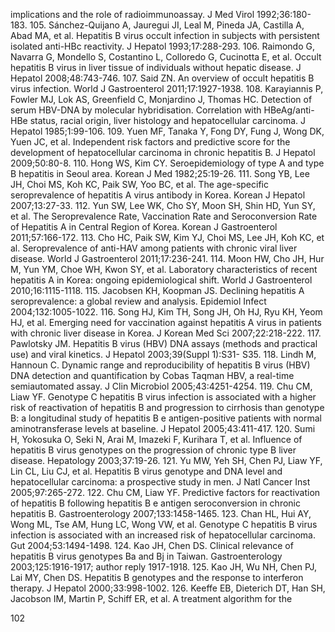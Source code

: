 implications and the role of radioimmunoassay. J Med Virol 1992;36:180-183.
105. Sánchez-Quijano A, Jauregui JI, Leal M, Pineda JA, Castilla A, Abad MA, et al. Hepatitis B virus occult infection in subjects with persistent isolated anti-HBc reactivity. J Hepatol 1993;17:288-293.
106. Raimondo G, Navarra G, Mondello S, Costantino L, Colloredo G, Cucinotta E, et al. Occult hepatitis B virus in liver tissue of individuals without hepatic disease. J Hepatol 2008;48:743-746.
107. Said ZN. An overview of occult hepatitis B virus infection. World J Gastroenterol 2011;17:1927-1938.
108. Karayiannis P, Fowler MJ, Lok AS, Greenfield C, Monjardino J, Thomas HC. Detection of serum HBV-DNA by molecular hybridisation. Correlation with HBeAg/anti-HBe status, racial origin, liver histology and hepatocellular carcinoma. J Hepatol 1985;1:99-106.
109. Yuen MF, Tanaka Y, Fong DY, Fung J, Wong DK, Yuen JC, et al. Independent risk factors and predictive score for the development of hepatocellular carcinoma in chronic hepatitis B. J Hepatol 2009;50:80-8.
110. Hong WS, Kim CY. Seroepidemiology of type A and type B hepatitis in Seoul area. Korean J Med 1982;25:19-26.
111. Song YB, Lee JH, Choi MS, Koh KC, Paik SW, Yoo BC, et al. The age-specific seroprevalence of hepatitis A virus antibody in Korea. Korean J Hepatol 2007;13:27-33.
112. Yun SW, Lee WK, Cho SY, Moon SH, Shin HD, Yun SY, et al. The Seroprevalence Rate, Vaccination Rate and Seroconversion Rate of Hepatitis A in Central Region of Korea. Korean J Gastroenterol 2011;57:166-172.
113. Cho HC, Paik SW, Kim YJ, Choi MS, Lee JH, Koh KC, et al. Seroprevalence of anti-HAV among patients with chronic viral liver disease. World J Gastroenterol 2011;17:236-241.
114. Moon HW, Cho JH, Hur M, Yun YM, Choe WH, Kwon SY, et al. Laboratory characteristics of recent hepatitis A in Korea: ongoing epidemiological shift. World J Gastroenterol 2010;16:1115-1118.
115. Jacobsen KH, Koopman JS. Declining hepatitis A seroprevalence: a global review and analysis. Epidemiol Infect 2004;132:1005-1022.
116. Song HJ, Kim TH, Song JH, Oh HJ, Ryu KH, Yeom HJ, et al. Emerging need for vaccination against hepatitis A virus in patients with chronic liver disease in Korea. J Korean Med Sci 2007;22:218-222.
117. Pawlotsky JM. Hepatitis B virus (HBV) DNA assays (methods and practical use) and viral kinetics. J Hepatol 2003;39(Suppl 1):S31- S35.
118. Lindh M, Hannoun C. Dynamic range and reproducibility of hepatitis B virus (HBV) DNA detection and quantification by Cobas Taqman HBV, a real-time semiautomated assay. J Clin Microbiol 2005;43:4251-4254.
119. Chu CM, Liaw YF. Genotype C hepatitis B virus infection is associated with a higher risk of reactivation of hepatitis B and progression to cirrhosis than genotype B: a longitudinal study of hepatitis B e antigen-positive patients with normal aminotransferase levels at baseline. J Hepatol 2005;43:411-417.
120. Sumi H, Yokosuka O, Seki N, Arai M, Imazeki F, Kurihara T, et al. Influence of hepatitis B virus genotypes on the progression of chronic type B liver disease. Hepatology 2003;37:19-26.
121. Yu MW, Yeh SH, Chen PJ, Liaw YF, Lin CL, Liu CJ, et al. Hepatitis B virus genotype and DNA level and hepatocellular carcinoma: a prospective study in men. J Natl Cancer Inst 2005;97:265-272.
122. Chu CM, Liaw YF. Predictive factors for reactivation of hepatitis B following hepatitis B e antigen seroconversion in chronic hepatitis B. Gastroenterology 2007;133:1458-1465.
123. Chan HL, Hui AY, Wong ML, Tse AM, Hung LC, Wong VW, et al. Genotype C hepatitis B virus infection is associated with an increased risk of hepatocellular carcinoma. Gut 2004;53:1494-1498.
124. Kao JH, Chen DS. Clinical relevance of hepatitis B virus genotypes Ba and Bj in Taiwan. Gastroenterology 2003;125:1916-1917; author reply 1917-1918.
125. Kao JH, Wu NH, Chen PJ, Lai MY, Chen DS. Hepatitis B genotypes and the response to interferon therapy. J Hepatol 2000;33:998-1002.
126. Keeffe EB, Dieterich DT, Han SH, Jacobson IM, Martin P, Schiff ER, et al. A treatment algorithm for the

<PAGE>102